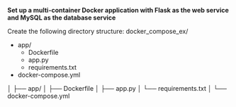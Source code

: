 **Set up a multi-container Docker application with Flask as the web service and MySQL as the database service**

Create the following directory structure:
docker_compose_ex/
   - app/
      - Dockerfile
      - app.py
      - requirements.txt
   - docker-compose.yml
  
│
├── app/
│   ├── Dockerfile
│   ├── app.py
│   └── requirements.txt
│
└── docker-compose.yml




